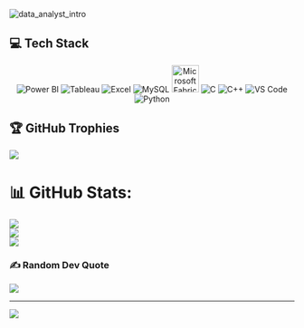 
![data_analyst_intro](https://github.com/user-attachments/assets/9740855d-8589-4166-90a2-02ba18a16100)

## 💻 Tech Stack
<p align="center">
  <img src="https://img.icons8.com/color/48/000000/power-bi.png" alt="Power BI"/>
  <img src="https://img.icons8.com/color/48/000000/tableau-software.png" alt="Tableau"/>
  <img src="https://img.icons8.com/color/48/000000/microsoft-excel-2019--v1.png" alt="Excel"/>
  <img src="https://img.icons8.com/fluency/48/000000/mysql-logo.png" alt="MySQL"/>
  <img src="https://upload.wikimedia.org/wikipedia/commons/6/69/Microsoft_Fabric_Logo.svg" alt="Microsoft Fabric" width="48" height="48"/>
  <img src="https://img.icons8.com/color/48/000000/c-programming.png" alt="C"/>
  <img src="https://img.icons8.com/color/48/000000/c-plus-plus-logo.png" alt="C++"/>
  <img src="https://img.icons8.com/color/48/000000/visual-studio-code-2019.png" alt="VS Code"/>
  <img src="https://img.icons8.com/color/48/000000/python--v1.png" alt="Python"/>
</p>

## 🏆 GitHub Trophies
![](https://github-profile-trophy.vercel.app/?username=shivamverma18&theme=radical&no-frame=false&no-bg=true&margin-w=4)


# 📊 GitHub Stats:
![](https://github-readme-stats.vercel.app/api?username=shivamverma18&theme=dark&hide_border=false&include_all_commits=false&count_private=false)<br/>
![](https://nirzak-streak-stats.vercel.app/?user=shivamverma18&theme=dark&hide_border=false)<br/>
![](https://github-readme-stats.vercel.app/api/top-langs/?username=shivamverma18&theme=dark&hide_border=false&include_all_commits=false&count_private=false&layout=compact)



### ✍️ Random Dev Quote
![](https://quotes-github-readme.vercel.app/api?type=horizontal&theme=radical)

---
[![](https://visitcount.itsvg.in/api?id=shivamverma18&icon=0&color=0)](https://visitcount.itsvg.in)




<!-- Proudly created with GPRM ( https://gprm.itsvg.in ) -->
